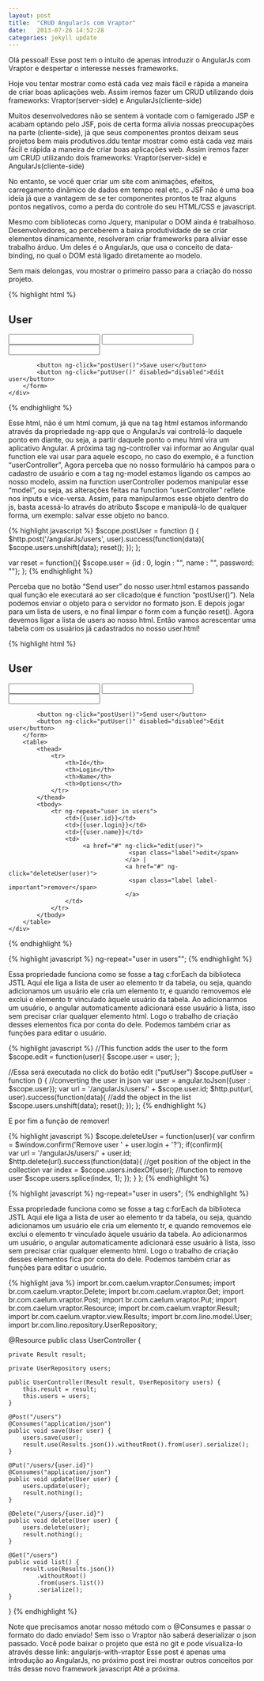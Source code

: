 ```yaml
---
layout: post
title:  "CRUD AngularJs com Vraptor"
date:   2013-07-26 14:52:28
categories: jekyll update
---
```

<p>
Olá pessoal!
Esse post tem o intuito de apenas introduzir o AngularJs com Vraptor e despertar o interesse nesses frameworks.

Hoje vou tentar mostrar como está cada vez mais fácil e rápida a maneira de criar boas aplicações web. Assim iremos fazer um CRUD utilizando dois frameworks: Vraptor(server-side) e AngularJs(cliente-side)

<p>
Muitos desenvolvedores não se sentem à vontade com o famigerado JSP e acabam optando pelo JSF, pois de certa forma alivia nossas preocupações na parte (cliente-side), já que seus componentes prontos deixam seus projetos bem mais produtivos.ddu tentar mostrar como está cada vez mais fácil e rápida a maneira de criar boas aplicações web. Assim iremos fazer um CRUD utilizando dois frameworks: Vraptor(server-side) e AngularJs(cliente-side)

<p>
No entanto, se você quer criar um site com animações, efeitos, carregamento dinâmico de dados em tempo real etc., o JSF não é uma boa ideia já que a vantagem de se ter componentes prontos te traz alguns pontos negativos, como a perda do controle do seu HTML/CSS e javascript.


Mesmo com bibliotecas como Jquery, manipular o DOM ainda é trabalhoso. Desenvolvedores, ao perceberem a baixa produtividade de se criar elementos dinamicamente, resolveram criar frameworks para aliviar esse trabalho árduo. Um deles é o AngularJs, que usa o conceito de data-binding, no qual o DOM está ligado diretamente ao modelo.

Sem mais delongas, vou mostrar o primeiro passo para a criação do nosso projeto.
</p>

{% highlight html %}
<html ng-app>
<body ng-controller="userController">
<h2>User</h2>
    <div>
        <form class="form">
            <input type="hidden" value="" ng-model="user.id">
            <input type="text" ng-model="user.login">
            <input type="text" ng-model="user.name">
            <input type="password" ng-model="user.password">
 
            <button ng-click="postUser()">Save user</button>
            <button ng-click="putUser()" disabled="disabled">Edit user</button>
        </form>
    </div>
</body>
<script type="text/javascript" src="js/jquery-min.js"></script>
<script type="text/javascript" src="js/angular.min.js"></script>
<script type="text/javascript" src="js/userController.js"></script>
</html>
{% endhighlight %}

<p>
Esse html, não é um html comum, já que na tag html estamos informando através da propriedade ng-app que o AngularJs vai controlá-lo daquele ponto em diante, ou seja, a partir daquele ponto o meu html vira um aplicativo Angular.
A próxima tag ng-controller vai informar ao Angular qual function ele vai usar para aquele escopo, no caso do exemplo, é a function “userController”, Agora perceba que no nosso formulário há campos para o cadastro de usuário e com a tag ng-model estamos ligando os campos ao nosso modelo, assim na function userController podemos manipular esse “model”, ou seja, as alterações feitas na function “userController” reflete nos inputs e vice-versa.
Assim, para manipularmos esse objeto dentro do js, basta acessá-lo através do atributo $scope e manipulá-lo de qualquer forma, um exemplo: salvar esse objeto no banco.
</p>


{% highlight javascript %}
$scope.postUser = function () {
    $http.post('/angularJs/users', user).success(function(data){
        $scope.users.unshift(data);
        reset();
    });
};
 
var reset = function(){
    $scope.user = {id : 0, login : "", name : "", password: ""};
};
{% endhighlight %}


<p>
Perceba que no botão “Send user” do nosso user.html estamos passando qual função ele executará ao ser clicado(que é function “postUser()”). Nela podemos enviar o objeto para o servidor no formato json. E depois jogar para um lista de users, e no final limpar o form com a função reset(). Agora devemos ligar a lista de users ao nosso html. Então vamos acrescentar uma tabela com os usuários já cadastrados no nosso user.html!
</p>

{% highlight html %}
<html ng-app>
<body ng-controller="userController" style="margin-left: 20px">
<h2>User</h2>
	<div>
		<form class="form">
			<input type="hidden" value="" ng-model="user.id">
			<input type="text" ng-model="user.login">
			<input type="text" ng-model="user.name">
			<input type="password" ng-model="user.password">
 
			<button ng-click="postUser()">Send user</button>
			<button ng-click="putUser()" disabled="disabled">Edit user</button>
		</form>
		<table>
			<thead>
				<tr>
					<th>Id</th>
					<th>Login</th>
					<th>Name</th>
					<th>Options</th>
				</tr>
			</thead>
			<tbody>
				<tr ng-repeat="user in users">
					<td>{{user.id}}</td>
					<td>{{user.login}}</td>
					<td>{{user.name}}</td>
					<td>
					     <a href="#" ng-click="edit(user)">
	                  		          <span class="label">edit</span>
	                  	             </a> |
	                  	             <a href="#" ng-click="deleteUser(user)">
	                  		          <span class="label label-important">remover</span>
	                  	             </a>	
					</td>
				</tr>
			</tbody>
		</table>
	</div>
</body>
<script type="text/javascript" src="js/jquery-min.js"></script>
<script type="text/javascript" src="js/angular.min.js"></script>
<script type="text/javascript" src="js/userController.js"></script>
{% endhighlight %}

{% highlight javascript %}
ng-repeat="user in users"";
{% endhighlight %}

<p>
Essa propriedade funciona como se fosse a tag c:forEach da biblioteca JSTL
Aqui ele liga a lista de user ao elemento tr da tabela, ou seja, quando adicionamos um usuário ele cria um elemento tr, e quando removemos ele exclui o elemento tr vinculado àquele usuário da tabela.
Ao adicionarmos um usuário, o angular automaticamente adicionará esse usuário à lista, isso sem precisar criar qualquer elemento html. Logo o trabalho de criação desses elementos fica por conta do dele.
Podemos também criar as funções para editar o usuário.
</p>


{% highlight javascript %}
//This function adds the user to the form
$scope.edit = function(user){
    $scope.user = user;
};
 
//Essa será executada no click do botão edit ("putUser")
$scope.putUser = function () {
    //converting the user in json
    var user = angular.toJson({user : $scope.user});
    var url = '/angularJs/users/' + $scope.user.id;
    $http.put(url, user).success(function(data){
        //add the object in the list
        $scope.users.unshift(data);
        reset();
    });
};
{% endhighlight %}


<p> E por fim a função de remover! </p>

{% highlight javascript %}
$scope.deleteUser = function(user){
    var confirm = $window.confirm('Remove user ' + user.login + '?');
    if(confirm){	
        var url = '/angularJs/users/' + user.id;
	$http.delete(url).success(function(data){
                //get position of the object in the collection
		var index = $scope.users.indexOf(user);
                //function to remove user
		$scope.users.splice(index, 1);
	});
    }
};
{% endhighlight %}


{% highlight javascript %}
ng-repeat="user in users";
{% endhighlight %}

<p>
Essa propriedade funciona como se fosse a tag c:forEach da biblioteca JSTL
Aqui ele liga a lista de user ao elemento tr da tabela, ou seja, quando adicionamos um usuário ele cria um elemento tr, e quando removemos ele exclui o elemento tr vinculado àquele usuário da tabela.
Ao adicionarmos um usuário, o angular automaticamente adicionará esse usuário à lista, isso sem precisar criar qualquer elemento html. Logo o trabalho de criação desses elementos fica por conta do dele.
Podemos também criar as funções para editar o usuário.
</p>

{% highlight java %}
import br.com.caelum.vraptor.Consumes;
import br.com.caelum.vraptor.Delete;
import br.com.caelum.vraptor.Get;
import br.com.caelum.vraptor.Post;
import br.com.caelum.vraptor.Put;
import br.com.caelum.vraptor.Resource;
import br.com.caelum.vraptor.Result;
import br.com.caelum.vraptor.view.Results;
import br.com.lino.model.User;
import br.com.lino.repository.UserRepository;
 
@Resource
public class UserController {
 
	private Result result;
 
	private UserRepository users;
 
	public UserController(Result result, UserRepository users) {
		this.result = result;
		this.users = users;
	}
 
	@Post("/users")
	@Consumes("application/json")
	public void save(User user) {
		users.save(user);
		result.use(Results.json()).withoutRoot().from(user).serialize();
	}
 
	@Put("/users/{user.id}")
	@Consumes("application/json")
	public void update(User user) {
		users.update(user);
		result.nothing();
	}
 
	@Delete("/users/{user.id}")
	public void delete(User user) {
		users.delete(user);
		result.nothing();
	}
 
	@Get("/users")
	public void list() {
		result.use(Results.json())
			.withoutRoot()
			.from(users.list())
			.serialize();
	}
 
}
{% endhighlight %}

<p>

Note que precisamos anotar nosso método com o @Consumes e passar o formato do dado enviado! Sem isso o Vraptor não saberá deserializar o json passado.
Você pode baixar o projeto que está no git e pode visualiza-lo através desse link: angularjs-with-vraptor
Esse post é apenas uma introdução ao AngularJs, no próximo post irei mostrar outros conceitos por trás desse novo framework javascript
Até a próxima.

</p>
